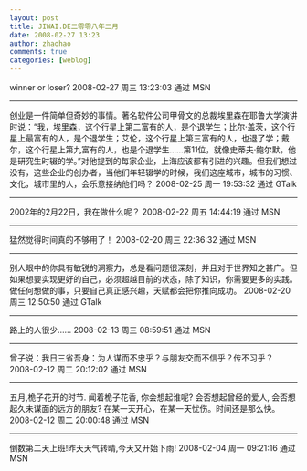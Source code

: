 ```yaml
---
layout: post
title: JIWAI.DE二零零八年二月
date: 2008-02-27 13:23
author: zhaohao
comments: true
categories: [weblog]
---
```

winner or loser? 2008-02-27 周三 13:23:03 通过 MSN

<hr />

创业是一件简单但奇妙的事情。著名软件公司甲骨文的总裁埃里森在耶鲁大学演讲时说：“我，埃里森，这个行星上第二富有的人，是个退学生；比尔·盖茨，这个行星上最富有的人，是个退学生；艾伦，这个行星上第三富有的人，也退了学；戴尔，这个行星上第九富有的人，也是个退学生……第11位，就像史蒂夫·鲍尔默，他是研究生时辍的学。”对他提到的每家企业，上海应该都有引进的兴趣。但我们想过没有，这些企业的创办者，当他们年轻辍学的时候，我们这座城市，城市的习惯、文化，城市里的人，会乐意接纳他们吗？ 2008-02-25 周一 19:53:32 通过 GTalk

<hr />

2002年的2月22日，我在做什么呢？ 2008-02-22 周五 14:44:19 通过 MSN

<hr />

猛然觉得时间真的不够用了！ 2008-02-20 周三 22:36:32 通过 MSN

<hr />

别人眼中的你具有敏锐的洞察力，总是看问题很深刻，并且对于世界知之甚广。但如果想要实现更好的自己，必须超越目前的状态，除了知识，你需要更多的实践。做任何想做的事，只要自己真正感兴趣，天赋都会把你推向成功。 2008-02-20 周三 12:50:50 通过 GTalk

<hr />

路上的人很少…… 2008-02-13 周三 08:59:51 通过 MSN

<hr />

曾子说：我日三省吾身：为人谋而不忠乎？与朋友交而不信乎？传不习乎？ 2008-02-12 周二 20:12:02 通过 MSN

<hr />

五月,桅子花开的时节. 闻着桅子花香, 你会想起谁呢? 会否想起曾经的爱人, 会否想起久未谋面的远方的朋友? 在某一天开心，在某一天忧伤。时间还是那么快。 2008-02-12 周二 20:00:48 通过 MSN

<hr />

倒数第二天上班!昨天天气转晴,今天又开始下雨! 2008-02-04 周一 09:21:16 通过 MSN
